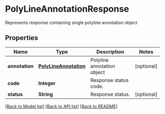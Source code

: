 ﻿
# PolyLineAnnotationResponse
Represents response containing single polyline annotation object

## Properties
Name | Type | Description | Notes
------------ | ------------- | ------------- | -------------
**annotation** | [**PolyLineAnnotation**](PolyLineAnnotation.md) | Polyline annotation object | [optional]
**code** | **Integer** | Response status code. | 
**status** | **String** | Response status. | [optional]


[[Back to Model list]](../../README.md#documentation-for-models) [[Back to API list]](../../README.md#documentation-for-api-endpoints) [[Back to README]](../../README.md)


